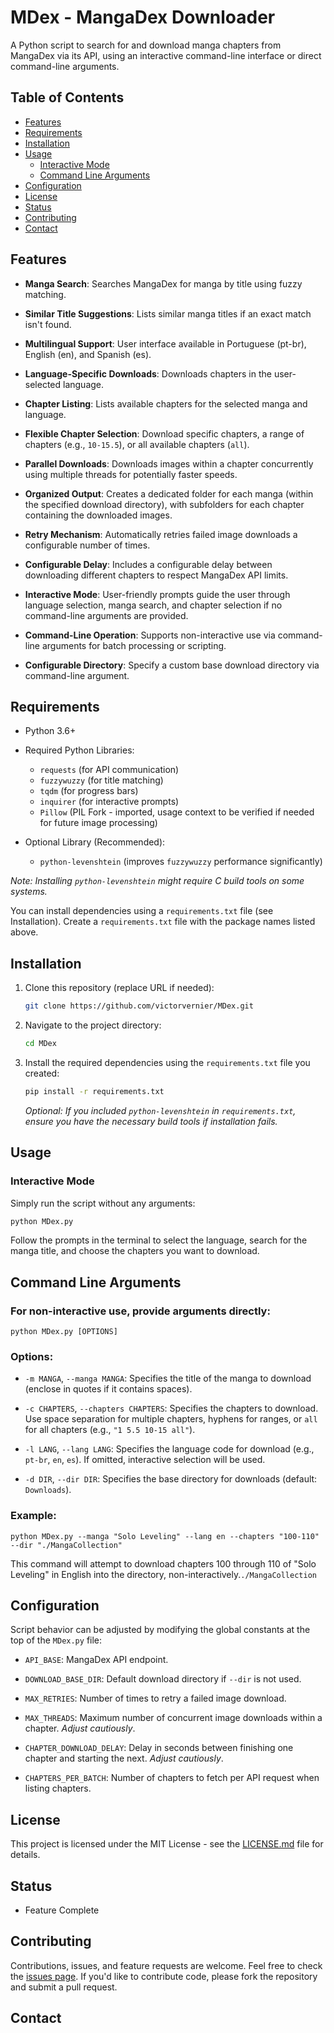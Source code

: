 # MDex - MangaDex Downloader

A Python script to search for and download manga chapters from MangaDex via its API, using an interactive command-line interface or direct command-line arguments.


## Table of Contents

- [Features](#features)
- [Requirements](#requirements)
- [Installation](#installation)
- [Usage](#usage)
  - [Interactive Mode](#interactive-mode)
  - [Command Line Arguments](#command-line-arguments)
- [Configuration](#configuration)
- [License](#license)
- [Status](#status)
- [Contributing](#contributing)
- [Contact](#contact)


## Features

* **Manga Search**: Searches MangaDex for manga by title using fuzzy matching.

* **Similar Title Suggestions**: Lists similar manga titles if an exact match isn't found.

* **Multilingual Support**: User interface available in Portuguese (pt-br), English (en), and Spanish (es).

* **Language-Specific Downloads**: Downloads chapters in the user-selected language.

* **Chapter Listing**: Lists available chapters for the selected manga and language.

* **Flexible Chapter Selection**: Download specific chapters, a range of chapters (e.g., `10-15.5`), or all available chapters (`all`).

* **Parallel Downloads**: Downloads images within a chapter concurrently using multiple threads for potentially faster speeds.

* **Organized Output**: Creates a dedicated folder for each manga (within the specified download directory), with subfolders for each chapter containing the downloaded images.

* **Retry Mechanism**: Automatically retries failed image downloads a configurable number of times.

* **Configurable Delay**: Includes a configurable delay between downloading different chapters to respect MangaDex API limits.

* **Interactive Mode**: User-friendly prompts guide the user through language selection, manga search, and chapter selection if no command-line arguments are provided.

* **Command-Line Operation**: Supports non-interactive use via command-line arguments for batch processing or scripting.

* **Configurable Directory**: Specify a custom base download directory via command-line argument.

## Requirements

* Python 3.6+

* Required Python Libraries:
    * `requests` (for API communication)
    * `fuzzywuzzy` (for title matching)
    * `tqdm` (for progress bars)
    * `inquirer` (for interactive prompts)
    * `Pillow` (PIL Fork - imported, usage context to be verified if needed for future image processing)

* Optional Library (Recommended):
    * `python-levenshtein` (improves `fuzzywuzzy` performance significantly)

*Note: Installing `python-levenshtein` might require C build tools on some systems.*

You can install dependencies using a `requirements.txt` file (see Installation). Create a `requirements.txt` file with the package names listed above.


## Installation

1.  Clone this repository (replace URL if needed):
    ```bash
    git clone https://github.com/victorvernier/MDex.git
    ```

2.  Navigate to the project directory:
    ```bash
    cd MDex
    ```

3.  Install the required dependencies using the `requirements.txt` file you created:
    ```bash
    pip install -r requirements.txt
    ```
    *Optional: If you included `python-levenshtein` in `requirements.txt`, ensure you have the necessary build tools if installation fails.*


## Usage

### Interactive Mode

Simply run the script without any arguments:

```bash
python MDex.py
```
Follow the prompts in the terminal to select the language, search for the manga title, and choose the chapters you want to download.


## Command Line Arguments

### For non-interactive use, provide arguments directly:

```
python MDex.py [OPTIONS]
```

### Options:

* ```-m MANGA```, ```--manga MANGA```: Specifies the title of the manga to download (enclose in quotes if it contains spaces).

* ```-c CHAPTERS```, ```--chapters CHAPTERS```: Specifies the chapters to download. Use space separation for multiple chapters, hyphens for ranges, or ```all``` for all chapters (e.g., ```"1 5.5 10-15 all"```).

* ```-l LANG```, ```--lang LANG```: Specifies the language code for download (e.g., ```pt-br```, ```en```, ```es```). If omitted, interactive selection will be used.

* ```-d DIR```, ```--dir DIR```: Specifies the base directory for downloads (default: ```Downloads```).

### Example:
```
python MDex.py --manga "Solo Leveling" --lang en --chapters "100-110" --dir "./MangaCollection"
```
This command will attempt to download chapters 100 through 110 of "Solo Leveling" in English into the  directory, non-interactively.```./MangaCollection```


## Configuration

Script behavior can be adjusted by modifying the global constants at the top of the ```MDex.py``` file:

* ```API_BASE```: MangaDex API endpoint.

* ```DOWNLOAD_BASE_DIR```: Default download directory if ```--dir``` is not used.

* ```MAX_RETRIES```: Number of times to retry a failed image download.

* ```MAX_THREADS```: Maximum number of concurrent image downloads within a chapter. *Adjust cautiously*.

* ```CHAPTER_DOWNLOAD_DELAY```: Delay in seconds between finishing one chapter and starting the next. *Adjust cautiously*.

* ```CHAPTERS_PER_BATCH```: Number of chapters to fetch per API request when listing chapters.

## License

This project is licensed under the MIT License - see the [LICENSE.md](https://github.com/victorvernier/MDex/blob/main/LICENSE) file for details.


## Status

* Feature Complete


## Contributing

Contributions, issues, and feature requests are welcome. Feel free to check the [issues page](https://github.com/victorvernier/MDex/issues). If you'd like to contribute code, please fork the repository and submit a pull request.

## Contact

